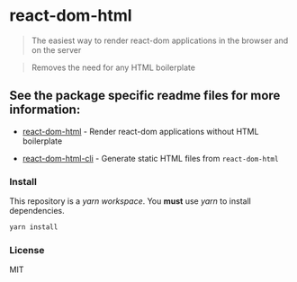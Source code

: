 # react-dom-html

> The easiest way to render react-dom applications in the browser and on the server

> Removes the need for any HTML boilerplate


## See the package specific readme files for more information:

 * [react-dom-html](https://github.com/adam-26/react-dom-html/blob/master/packages/react-dom-html/README.md) - Render react-dom applications without HTML boilerplate

 * [react-dom-html-cli](https://github.com/adam-26/react-dom-html/blob/master/packages/react-dom-html-cli/README.md) - Generate static HTML files from `react-dom-html`

### Install

This repository is a _yarn workspace_. You **must** use _yarn_ to install dependencies.

```sh
yarn install
```

### License
MIT
